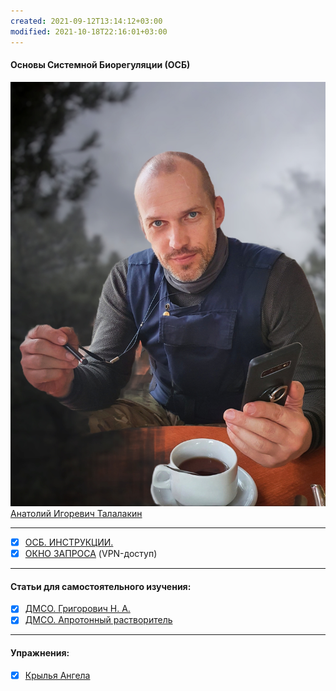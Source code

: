 ```yaml
---
created: 2021-09-12T13:14:12+03:00
modified: 2021-10-18T22:16:01+03:00
---
```


#### Основы Системной Биорегуляции (ОСБ)  
![](!AIT.jpg)   
[Анатолий Игоревич Талалакин](!AI_Talalakin.md)  
***  
- [x] [ОСБ. ИНСТРУКЦИИ.](!0SB_Instructio.md) 
- [x] [ОКНО ЗАПРОСА](http://mductor.weebly.com/a.html) (VPN-доступ)    
***
#### Статьи для самостоятельного изучения:
- [x] [ДМСО. Григорович Н. А.](DMSO_NANO.md)   
- [x] [ДМСО. Апротонный растворитель](DMSO_APROTON.md)
***
#### Упражнения:  
- [x] [Крылья Ангела](U__Krylia_Angela.md)
